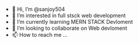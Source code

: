 - 👋 Hi, I’m @sanjoy504
- 👀 I’m interested in full stsck web development 
- 🌱 I’m currently learning MERN STACK Devloment
- 💞️ I’m looking to collaborate on Web devloment
- 📫 How to reach me ...

<!---
sanjoy504/sanjoy504 is a ✨ special ✨ repository because its `README.md` (this file) appears on your GitHub profile.
You can click the Preview link to take a look at your changes.
--->

